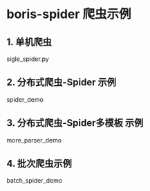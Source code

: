 # boris-spider 爬虫示例

## 1. 单机爬虫

sigle_spider.py

## 2. 分布式爬虫-Spider 示例

spider_demo 

## 3. 分布式爬虫-Spider多模板 示例

more_parser_demo

## 4. 批次爬虫示例

batch_spider_demo

